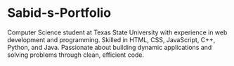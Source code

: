 # Sabid-s-Portfolio
Computer Science student at Texas State University with experience in web development and programming. Skilled in HTML, CSS, JavaScript, C++, Python, and Java. Passionate about building dynamic applications and solving problems through clean, efficient code.
